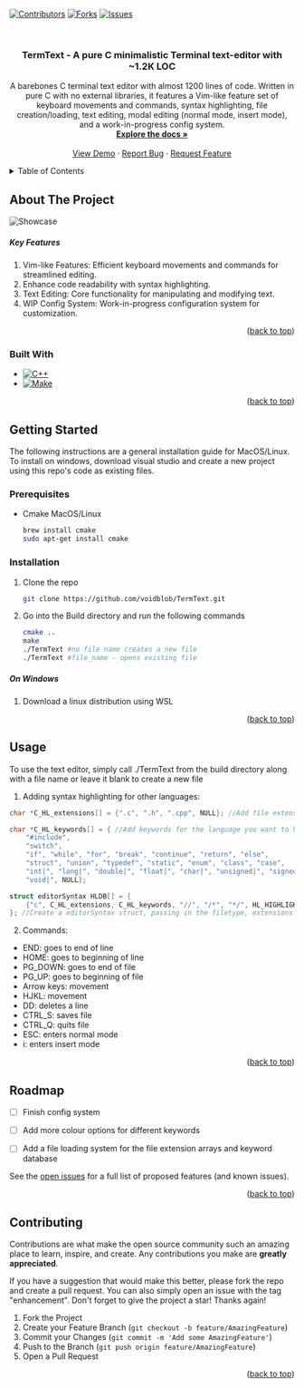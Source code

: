 <!-- Improved compatibility of back to top link: See: https://github.com/othneildrew/Best-README-Template/pull/73 -->
<a name="readme-top"></a>
<!--
*** Thanks for checking out the Best-README-Template. If you have a suggestion
*** that would make this better, please fork the repo and create a pull request
*** or simply open an issue with the tag "enhancement".
*** Don't forget to give the project a star!
*** Thanks again! Now go create something AMAZING! :D
-->



<!-- PROJECT SHIELDS -->
<!--
*** I'm using markdown "reference style" links for readability.
*** Reference links are enclosed in brackets [ ] instead of parentheses ( ).
*** See the bottom of this document for the declaration of the reference variables
*** for contributors-url, forks-url, etc. This is an optional, concise syntax you may use.
*** https://www.markdownguide.org/basic-syntax/#reference-style-links
-->
[![Contributors][contributors-shield]][contributors-url]
[![Forks][forks-shield]][forks-url]
[![Issues][issues-shield]][issues-url]




<!-- PROJECT LOGO -->
<br />

<h3 align="center">TermText - A pure C minimalistic Terminal text-editor with ~1.2K LOC </h3>

  <p align="center">
   A barebones C terminal text editor with almost 1200 lines of code. Written in pure C with no external libraries, it features a Vim-like feature set of keyboard movements and commands, syntax highlighting, file creation/loading, text editing, modal editing (normal mode, insert mode), and a work-in-progress config system.
    <br />
    <a href="https://github.com/voidblob/TermText"><strong>Explore the docs »</strong></a>
    <br />
    <br />
    <a href="https://github.com/voidblob/TermText">View Demo</a>
    ·
    <a href="https://github.com/voidblob/TermText/issues">Report Bug</a>
    ·
    <a href="https://github.com/voidblob/TermText/issues">Request Feature</a>
  </p>
</div>



<!-- TABLE OF CONTENTS -->
<details>
  <summary>Table of Contents</summary>
  <ol>
    <li>
      <a href="#about-the-project">About The Project</a>
      <ul>
        <li><a href="#built-with">Built With</a></li>
      </ul>
    </li>
    <li>
      <a href="#getting-started">Getting Started</a>
      <ul>
        <li><a href="#prerequisites">Prerequisites</a></li>
        <li><a href="#installation">Installation</a></li>
      </ul>
    </li>
    <li><a href="#usage">Usage</a></li>
    <li><a href="#roadmap">Roadmap</a></li>
    <li><a href="#contributing">Contributing</a></li>
    <li><a href="#acknowledgments">Acknowledgments</a></li>
  </ol>
</details>



<!-- ABOUT THE PROJECT -->
## About The Project
![Showcase](https://raw.githubusercontent.com/voidblob/TermText/master/showcase.png)

<h5>Key Features</h5>
<ol>
  <li>Vim-like Features: Efficient keyboard movements and commands for streamlined editing.</li>
  <li>Enhance code readability with syntax highlighting.</li>
  <li>Text Editing: Core functionality for manipulating and modifying text.</li>
  <li>
WIP Config System: Work-in-progress configuration system for customization.</li>
</ol>




<p align="right">(<a href="#readme-top">back to top</a>)</p>



### Built With

* [![C++][C++]][C++-url]
* [![Make][Cmake]][Cmake-url]

  
<p align="right">(<a href="#readme-top">back to top</a>)</p>



<!-- GETTING STARTED -->
## Getting Started

The following instructions are a general installation guide for MacOS/Linux. To install on windows, download visual studio and create a new project using this repo's code as existing files. 

### Prerequisites


* Cmake
  MacOS/Linux
  ```sh
  brew install cmake
  sudo apt-get install cmake
  ```

### Installation


1. Clone the repo
   ```sh
   git clone https://github.com/voidblob/TermText.git
   ```
2. Go into the Build directory and run the following commands
   ```sh
   cmake ..
   make
   ./TermText #no file name creates a new file
   ./TermText #file_name - opens existing file
   ```
<h5>On Windows</h5>

1. Download a linux distribution using WSL

<p align="right">(<a href="#readme-top">back to top</a>)</p>



<!-- USAGE EXAMPLES -->
## Usage

To use the text editor, simply call ./TermText from the build directory along with a file name or leave it blank to create a new file

1. Adding syntax highlighting for other languages:
```cpp
char *C_HL_extensions[] = {".c", ".h", ".cpp", NULL}; //Add file extensions (.js for javascript, etc)

char *C_HL_keywords[] = { //Add keywords for the language you want to highlight, adding a | makes it a secondary keyword (different colour)
    "#include",
    "switch",
    "if", "while", "for", "break", "continue", "return", "else",
    "struct", "union", "typedef", "static", "enum", "class", "case",
    "int|", "long|", "double|", "float|", "char|", "unsigned|", "signed|",
    "void|", NULL};

struct editorSyntax HLDB[] = {
    {"c", C_HL_extensions, C_HL_keywords, "//", "/*", "*/", HL_HIGHLIGHT_NUMBERS | HL_HIGHLIGHT_STRINGS},
}; //Create a editorSyntax struct, passing in the filetype, extensions array, keywords array, comment structure (C usings // and /* for comments), and highlight flags
```

2. Commands:

* END: goes to end of line
* HOME: goes to beginning of line
* PG_DOWN: goes to end of file
* PG_UP: goes to beginning of file
* Arrow keys: movement
* HJKL: movement
* DD: deletes a line
* CTRL_S: saves file
* CTRL_Q: quits file
* ESC: enters normal mode
* i: enters insert mode




<p align="right">(<a href="#readme-top">back to top</a>)</p>



<!-- ROADMAP -->
## Roadmap

- [ ] Finish config system
- [ ] Add more colour options for different keywords
- [ ] Add a file loading system for the file extension arrays and keyword database


See the [open issues](https://github.com/voidblob/TermText/issues) for a full list of proposed features (and known issues).

<p align="right">(<a href="#readme-top">back to top</a>)</p>



<!-- CONTRIBUTING -->
## Contributing

Contributions are what make the open source community such an amazing place to learn, inspire, and create. Any contributions you make are **greatly appreciated**.

If you have a suggestion that would make this better, please fork the repo and create a pull request. You can also simply open an issue with the tag "enhancement".
Don't forget to give the project a star! Thanks again!

1. Fork the Project
2. Create your Feature Branch (`git checkout -b feature/AmazingFeature`)
3. Commit your Changes (`git commit -m 'Add some AmazingFeature'`)
4. Push to the Branch (`git push origin feature/AmazingFeature`)
5. Open a Pull Request

<p align="right">(<a href="#readme-top">back to top</a>)</p>








<!-- MARKDOWN LINKS & IMAGES -->
<!-- https://www.markdownguide.org/basic-syntax/#reference-style-links -->
[contributors-shield]: https://img.shields.io/github/contributors/voidblob/TermText.svg?style=for-the-badge
[contributors-url]: https://github.com/voidblob/TermText/graphs/contributors
[forks-shield]: https://img.shields.io/github/forks/voidblob/TermText.svg?style=for-the-badge
[forks-url]: https://github.com/voidblob/TermText/network/members
[stars-shield]: https://img.shields.io/github/stars/voidblob/TermText.svg?style=for-the-badge
[stars-url]: https://github.com/voidblob/TermText/stargazers
[issues-shield]: https://img.shields.io/github/issues/voidblob/TermText.svg?style=for-the-badge
[issues-url]: https://github.com/voidblob/TermText/issues
[license-shield]: https://img.shields.io/github/license/voidblob/TermText.svg?style=for-the-badge
[license-url]: https://github.com/voidblob/TermText/blob/master/LICENSE.txt
[linkedin-shield]: https://img.shields.io/badge/-LinkedIn-black.svg?style=for-the-badge&logo=linkedin&colorB=555
[linkedin-url]: https://linkedin.com/in/linkedin_username
[product-screenshot]: https://github.com/voidblob/TermText/blob/master/demo.png
[C++]: https://img.shields.io/badge/c-%2300599C.svg?style=for-the-badge&logo=c&logoColor=white
[C++-url]: https://cplusplus.com/
[OpenGL]: https://img.shields.io/badge/OpenGL-%23FFFFFF.svg?style=for-the-badge&logo=opengl
[OpenGL-url]: https://www.opengl.org/
[Cmake]: https://img.shields.io/badge/CMake-%23008FBA.svg?style=for-the-badge&logo=cmake&logoColor=white
[Cmake-url]: https://cmake.org/
[Angular.io]: https://img.shields.io/badge/Angular-DD0031?style=for-the-badge&logo=angular&logoColor=white
[Angular-url]: https://angular.io/
[Svelte.dev]: https://img.shields.io/badge/Svelte-4A4A55?style=for-the-badge&logo=svelte&logoColor=FF3E00
[Svelte-url]: https://svelte.dev/
[Laravel.com]: https://img.shields.io/badge/Laravel-FF2D20?style=for-the-badge&logo=laravel&logoColor=white
[Laravel-url]: https://laravel.com
[Bootstrap.com]: https://img.shields.io/badge/Bootstrap-563D7C?style=for-the-badge&logo=bootstrap&logoColor=white
[Bootstrap-url]: https://getbootstrap.com
[JQuery.com]: https://img.shields.io/badge/jQuery-0769AD?style=for-the-badge&logo=jquery&logoColor=white
[JQuery-url]: https://jquery.com 
